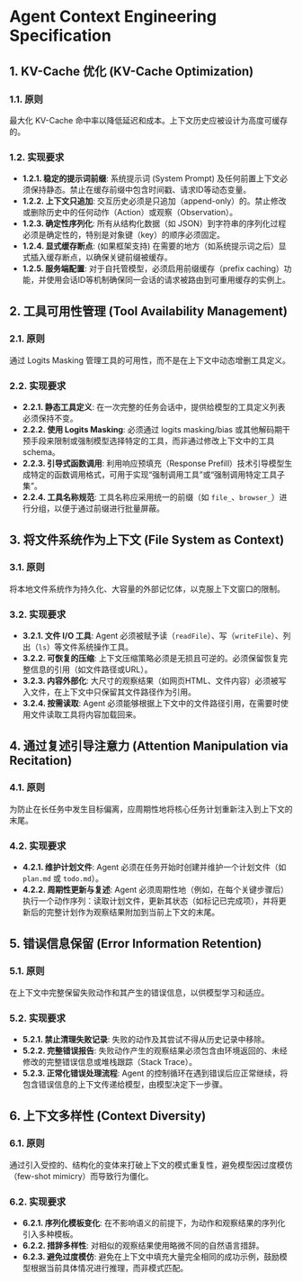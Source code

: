 # Agent Context Engineering Specification

## 1. KV-Cache 优化 (KV-Cache Optimization)

### 1.1. 原则
最大化 KV-Cache 命中率以降低延迟和成本。上下文历史应被设计为高度可缓存的。

### 1.2. 实现要求
- **1.2.1. 稳定的提示词前缀**: 系统提示词 (System Prompt) 及任何前置上下文必须保持静态。禁止在缓存前缀中包含时间戳、请求ID等动态变量。
- **1.2.2. 上下文只追加**: 交互历史必须是只追加（append-only）的。禁止修改或删除历史中的任何动作（Action）或观察（Observation）。
- **1.2.3. 确定性序列化**: 所有从结构化数据（如 JSON）到字符串的序列化过程必须是确定性的，特别是对象键（key）的顺序必须固定。
- **1.2.4. 显式缓存断点**: (如果框架支持) 在需要的地方（如系统提示词之后）显式插入缓存断点，以确保关键前缀被缓存。
- **1.2.5. 服务端配置**: 对于自托管模型，必须启用前缀缓存（prefix caching）功能，并使用会话ID等机制确保同一会话的请求被路由到可重用缓存的实例上。

## 2. 工具可用性管理 (Tool Availability Management)

### 2.1. 原则
通过 Logits Masking 管理工具的可用性，而不是在上下文中动态增删工具定义。

### 2.2. 实现要求
- **2.2.1. 静态工具定义**: 在一次完整的任务会话中，提供给模型的工具定义列表必须保持不变。
- **2.2.2. 使用 Logits Masking**: 必须通过 logits masking/bias 或其他解码期干预手段来限制或强制模型选择特定的工具，而非通过修改上下文中的工具 schema。
- **2.2.3. 引导式函数调用**: 利用响应预填充（Response Prefill）技术引导模型生成特定的函数调用格式，可用于实现“强制调用工具”或“强制调用特定工具子集”。
- **2.2.4. 工具名称规范**: 工具名称应采用统一的前缀（如 `file_`、`browser_`）进行分组，以便于通过前缀进行批量屏蔽。

## 3. 将文件系统作为上下文 (File System as Context)

### 3.1. 原则
将本地文件系统作为持久化、大容量的外部记忆体，以克服上下文窗口的限制。

### 3.2. 实现要求
- **3.2.1. 文件 I/O 工具**: Agent 必须被赋予读（`readFile`）、写（`writeFile`）、列出（`ls`）等文件系统操作工具。
- **3.2.2. 可恢复的压缩**: 上下文压缩策略必须是无损且可逆的。必须保留恢复完整信息的引用（如文件路径或URL）。
- **3.2.3. 内容外部化**: 大尺寸的观察结果（如网页HTML、文件内容）必须被写入文件，在上下文中只保留其文件路径作为引用。
- **3.2.4. 按需读取**: Agent 必须能够根据上下文中的文件路径引用，在需要时使用文件读取工具将内容加载回来。

## 4. 通过复述引导注意力 (Attention Manipulation via Recitation)

### 4.1. 原则
为防止在长任务中发生目标偏离，应周期性地将核心任务计划重新注入到上下文的末尾。

### 4.2. 实现要求
- **4.2.1. 维护计划文件**: Agent 必须在任务开始时创建并维护一个计划文件（如 `plan.md` 或 `todo.md`）。
- **4.2.2. 周期性更新与复述**: Agent 必须周期性地（例如，在每个关键步骤后）执行一个动作序列：读取计划文件，更新其状态（如标记已完成项），并将更新后的完整计划作为观察结果附加到当前上下文的末尾。

## 5. 错误信息保留 (Error Information Retention)

### 5.1. 原则
在上下文中完整保留失败动作和其产生的错误信息，以供模型学习和适应。

### 5.2. 实现要求
- **5.2.1. 禁止清理失败记录**: 失败的动作及其尝试不得从历史记录中移除。
- **5.2.2. 完整错误报告**: 失败动作产生的观察结果必须包含由环境返回的、未经修改的完整错误信息或堆栈跟踪（Stack Trace）。
- **5.2.3. 正常化错误处理流程**: Agent 的控制循环在遇到错误后应正常继续，将包含错误信息的上下文传递给模型，由模型决定下一步骤。

## 6. 上下文多样性 (Context Diversity)

### 6.1. 原则
通过引入受控的、结构化的变体来打破上下文的模式重复性，避免模型因过度模仿（few-shot mimicry）而导致行为僵化。

### 6.2. 实现要求
- **6.2.1. 序列化模板变化**: 在不影响语义的前提下，为动作和观察结果的序列化引入多种模板。
- **6.2.2. 措辞多样性**: 对相似的观察结果使用略微不同的自然语言措辞。
- **6.2.3. 避免过度模仿**: 避免在上下文中填充大量完全相同的成功示例，鼓励模型根据当前具体情况进行推理，而非模式匹配。